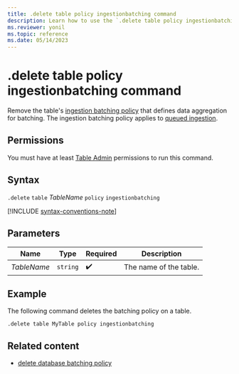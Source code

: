 ```yaml
---
title: .delete table policy ingestionbatching command
description: Learn how to use the `.delete table policy ingestionbatching` command to remove a table's ingestion batching policy.
ms.reviewer: yonil
ms.topic: reference
ms.date: 05/14/2023
---
```

# .delete table policy ingestionbatching command

Remove the table's [ingestion batching policy](batching-policy.md) that defines data aggregation for batching. The ingestion batching policy applies to [queued ingestion](/azure/data-explorer/ingest-data-overview.md#continuous-data-ingestion).

## Permissions

You must have at least [Table Admin](../access-control/role-based-access-control.md) permissions to run this command.

## Syntax

`.delete` `table` *TableName* `policy` `ingestionbatching`

[!INCLUDE [syntax-conventions-note](../includes/syntax-conventions-note.md)]

## Parameters

|Name|Type|Required|Description|
|--|--|--|--|
|*TableName*| `string` | :heavy_check_mark:|The name of the table.|

## Example

The following command deletes the batching policy on a table.

```kusto
.delete table MyTable policy ingestionbatching
```

## Related content

* [delete database batching policy](delete-database-ingestion-batching-policy.md)
